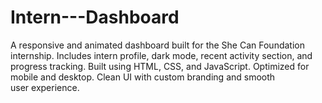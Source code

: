 # Intern---Dashboard
A responsive and animated dashboard built for the She Can Foundation internship. Includes intern profile, dark mode, recent activity section, and progress tracking. Built using HTML, CSS, and JavaScript. Optimized for mobile and desktop. Clean UI with custom branding and smooth user experience.
